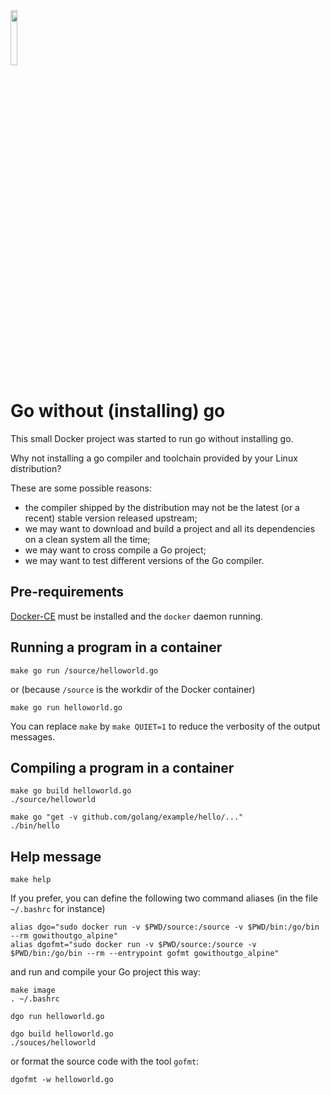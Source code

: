 <img width="15%" src="https://raw.github.com/golang-samples/gopher-vector/master/gopher.png"/>

# Go without (installing) go

This small Docker project was started to run go without installing go.

Why not installing a go compiler and toolchain provided by your Linux distribution?

These are some possible reasons:

 * the compiler shipped by the distribution may not be the latest (or a recent) stable version released upstream;
 * we may want to download and build a project and all its dependencies on a clean system all the time;
 * we may want to cross compile a Go project;
 * we may want to test different versions of the Go compiler.

## Pre-requirements

[Docker-CE][docker-ce] must be installed and the `docker` daemon running.

## Running a program in a container

    make go run /source/helloworld.go

or (because `/source` is the workdir of the Docker container)

    make go run helloworld.go

You can replace `make` by `make QUIET=1` to reduce the verbosity of the output messages.

## Compiling a program in a container

    make go build helloworld.go
    ./source/helloworld

    make go "get -v github.com/golang/example/hello/..."
    ./bin/hello

## Help message

    make help

If you prefer, you can define the following two command aliases (in the file `~/.bashrc` for instance)

    alias dgo="sudo docker run -v $PWD/source:/source -v $PWD/bin:/go/bin --rm gowithoutgo_alpine"
    alias dgofmt="sudo docker run -v $PWD/source:/source -v $PWD/bin:/go/bin --rm --entrypoint gofmt gowithoutgo_alpine"

and run and compile your Go project this way:

    make image
    . ~/.bashrc

    dgo run helloworld.go
    
    dgo build helloworld.go
    ./souces/helloworld

or format the source code with the tool `gofmt`:

    dgofmt -w helloworld.go

[docker-ce]: https://www.docker.com/community-edition/
